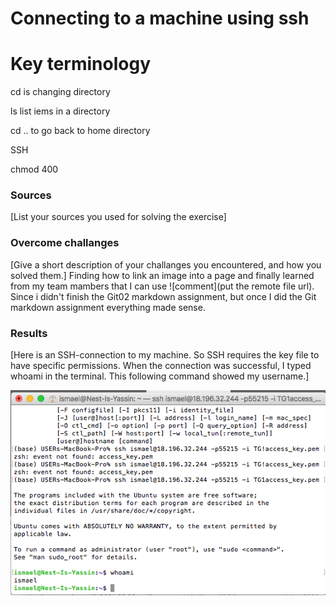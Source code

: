 # Connecting to a machine using ssh
# Key terminology
cd is changing directory 

ls list iems in a directory

cd .. to go back to home directory

SSH

chmod 400
### Sources
[List your sources you used for solving the exercise]

### Overcome challanges
[Give a short description of your challanges you encountered, and how you solved them.]
Finding how to link an image into a page and finally learned from my team mambers that I can use ![comment](put the remote file url). Since i didn't finish the Git02 markdown assignment, but once I did the Git markdown assignment everything made sense.

### Results
[Here is  an SSH-connection to my machine. So SSH requires the key file to have specific permissions.
When the connection was successful, I typed whoami in the terminal. This following command  showed my username.]

![screenshot of powershell](https://github.com/yismailmo/TechGrounds-cloud8-cloud8-yismailmo/blob/main/00_includes/Linux01%20user-login.png)

